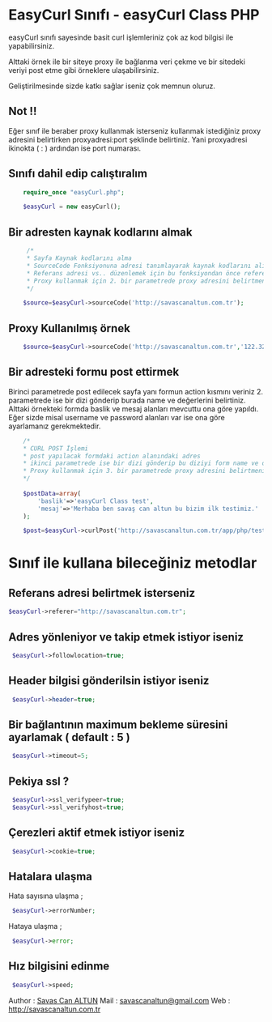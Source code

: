 EasyCurl Sınıfı - easyCurl Class PHP 
====================

easyCurl sınıfı sayesinde basit curl işlemleriniz çok az kod bilgisi ile yapabilirsiniz.

Alttaki örnek ile bir siteye proxy ile bağlanma veri çekme ve bir sitedeki veriyi post etme gibi örneklere ulaşabilirsiniz.

Geliştirilmesinde sizde katkı sağlar iseniz çok memnun oluruz.


Not !!
---------------------
Eğer sınıf ile beraber proxy kullanmak isterseniz kullanmak istediğiniz proxy adresini belirtirken proxyadresi:port şeklinde belirtiniz. Yani proxyadresi ikinokta ( : ) ardından ise port numarası.

Sınıfı dahil edip calıştıralım
---------------------
``` php
	require_once "easyCurl.php";

	$easyCurl = new easyCurl();
```
Bir adresten kaynak kodlarını almak
---------------------
``` php
	 /* 
	 * Sayfa Kaynak kodlarını alma
	 * SourceCode Fonksiyonuna adresi tanımlayarak kaynak kodlarını alıp değişkene aktarabilirsiniz veya ekrana yansıtabilirsiniz.
	 * Referans adresi vs.. düzenlemek için bu fonksiyondan önce referer gibi değişkenlere değer vermelisiniz.
	 * Proxy kullanmak için 2. bir parametrede proxy adresini belirtmeniz yeterlidir. proxyip:sifre şeklinde göndermelisiniz
	 */

	$source=$easyCurl->sourceCode('http://savascanaltun.com.tr');
```

Proxy Kullanılmış örnek
---------------------
``` php
	$source=$easyCurl->sourceCode('http://savascanaltun.com.tr','122.323.32.22:8082');
```

Bir adresteki formu post ettirmek
---------------------
Birinci parametrede post edilecek sayfa yanı formun action kısmını veriniz 2. parametrede ise bir dizi gönderip burada name ve değerlerini belirtiniz. Alttaki örnekteki formda baslik ve mesaj alanları mevcuttu ona göre yapıldı. Eğer sizde misal username ve password alanları var ise ona göre ayarlamanız gerekmektedir.

``` php
	/*
	* CURL POST İşlemi 
	* post yapılacak formdaki action alanındaki adres
	* ikinci parametrede ise bir dizi gönderip bu diziyi form name ve değerlerine göre göndertiniz.
	* Proxy kullanmak için 3. bir parametrede proxy adresini belirtmeniz yeterlidir. proxyip:sifre şeklinde göndermelisiniz
	*/
	
	$postData=array(
		'baslik'=>'easyCurl Class test',
        'mesaj'=>'Merhaba ben savaş can altun bu bizim ilk testimiz.'
	);

	$post=$easyCurl->curlPost('http://savascanaltun.com.tr/app/php/test/post.php',$postData);

```

Sınıf ile kullana bileceğiniz metodlar  
====================

Referans adresi belirtmek isterseniz
---------------------
``` php
$easyCurl->referer="http://savascanaltun.com.tr";
```

Adres yönleniyor ve takip etmek istiyor iseniz
---------------------
``` php
 $easyCurl->followlocation=true;
```

Header bilgisi gönderilsin istiyor iseniz
---------------------
``` php
 $easyCurl->header=true;
```

Bir bağlantının maximum bekleme süresini ayarlamak ( default : 5 ) 
---------------------
``` php
 $easyCurl->timeout=5;
```

Pekiya ssl ? 
---------------------
``` php
 $easyCurl->ssl_verifypeer=true;
 $easyCurl->ssl_verifyhost=true;

```
Çerezleri aktif etmek istiyor iseniz
---------------------
``` php
 $easyCurl->cookie=true;
```

Hatalara ulaşma
---------------------
Hata sayısına ulaşma ;
``` php
 $easyCurl->errorNumber;
```
Hataya ulaşma ;
``` php
 $easyCurl->error;
```


Hız bilgisini edinme
---------------------
``` php
 $easyCurl->speed;
```



Author : [Savas Can ALTUN](http://savascanaltun.com.tr/)
Mail : savascanaltun@gmail.com
Web : http://savascanaltun.com.tr


